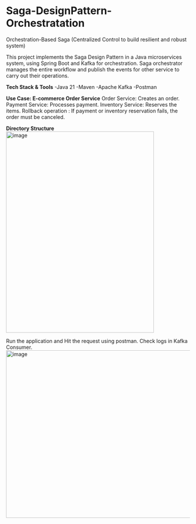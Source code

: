 # Saga-DesignPattern-Orchestratation
Orchestration-Based Saga (Centralized Control to build resilient and robust system)

This project implements the Saga Design Pattern in a Java microservices system, using Spring Boot and Kafka for orchestration. Saga orchestrator manages the entire workflow and publish the events for other service to carry out their operations.

**Tech Stack & Tools**
-Java 21
-Maven
-Apache Kafka
-Postman

**Use Case: E-commerce Order Service**
Order Service: Creates an order.
Payment Service: Processes payment.
Inventory Service: Reserves the items.
Rollback operation : If payment or inventory reservation fails, the order must be canceled.

**Directory Structure**
<img width="405" height="550" alt="image" src="https://github.com/user-attachments/assets/47489800-8747-4bae-846c-14720782b61d" />

Run the application and Hit the request using postman. Check logs in Kafka Consumer.
<img width="840" height="458" alt="image" src="https://github.com/user-attachments/assets/2f827039-d103-4909-aec7-ad7686bbb1a9" />

